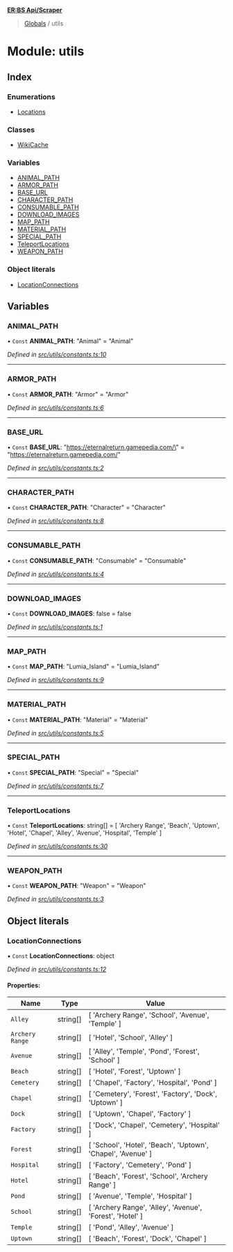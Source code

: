 **[ER:BS Api/Scraper](../README.md)**

> [Globals](../globals.md) / utils

# Module: utils

## Index

### Enumerations

* [Locations](../enums/utils.locations.md)

### Classes

* [WikiCache](../classes/utils.wikicache.md)

### Variables

* [ANIMAL\_PATH](utils.md#animal_path)
* [ARMOR\_PATH](utils.md#armor_path)
* [BASE\_URL](utils.md#base_url)
* [CHARACTER\_PATH](utils.md#character_path)
* [CONSUMABLE\_PATH](utils.md#consumable_path)
* [DOWNLOAD\_IMAGES](utils.md#download_images)
* [MAP\_PATH](utils.md#map_path)
* [MATERIAL\_PATH](utils.md#material_path)
* [SPECIAL\_PATH](utils.md#special_path)
* [TeleportLocations](utils.md#teleportlocations)
* [WEAPON\_PATH](utils.md#weapon_path)

### Object literals

* [LocationConnections](utils.md#locationconnections)

## Variables

### ANIMAL\_PATH

• `Const` **ANIMAL\_PATH**: \"Animal\" = "Animal"

*Defined in [src/utils/constants.ts:10](https://github.com/PaulEndri/eternal-return-project/blob/0121a07/wikidata/src/utils/constants.ts#L10)*

___

### ARMOR\_PATH

• `Const` **ARMOR\_PATH**: \"Armor\" = "Armor"

*Defined in [src/utils/constants.ts:6](https://github.com/PaulEndri/eternal-return-project/blob/0121a07/wikidata/src/utils/constants.ts#L6)*

___

### BASE\_URL

• `Const` **BASE\_URL**: \"https://eternalreturn.gamepedia.com/\" = "https://eternalreturn.gamepedia.com/"

*Defined in [src/utils/constants.ts:2](https://github.com/PaulEndri/eternal-return-project/blob/0121a07/wikidata/src/utils/constants.ts#L2)*

___

### CHARACTER\_PATH

• `Const` **CHARACTER\_PATH**: \"Character\" = "Character"

*Defined in [src/utils/constants.ts:8](https://github.com/PaulEndri/eternal-return-project/blob/0121a07/wikidata/src/utils/constants.ts#L8)*

___

### CONSUMABLE\_PATH

• `Const` **CONSUMABLE\_PATH**: \"Consumable\" = "Consumable"

*Defined in [src/utils/constants.ts:4](https://github.com/PaulEndri/eternal-return-project/blob/0121a07/wikidata/src/utils/constants.ts#L4)*

___

### DOWNLOAD\_IMAGES

• `Const` **DOWNLOAD\_IMAGES**: false = false

*Defined in [src/utils/constants.ts:1](https://github.com/PaulEndri/eternal-return-project/blob/0121a07/wikidata/src/utils/constants.ts#L1)*

___

### MAP\_PATH

• `Const` **MAP\_PATH**: \"Lumia\_Island\" = "Lumia\_Island"

*Defined in [src/utils/constants.ts:9](https://github.com/PaulEndri/eternal-return-project/blob/0121a07/wikidata/src/utils/constants.ts#L9)*

___

### MATERIAL\_PATH

• `Const` **MATERIAL\_PATH**: \"Material\" = "Material"

*Defined in [src/utils/constants.ts:5](https://github.com/PaulEndri/eternal-return-project/blob/0121a07/wikidata/src/utils/constants.ts#L5)*

___

### SPECIAL\_PATH

• `Const` **SPECIAL\_PATH**: \"Special\" = "Special"

*Defined in [src/utils/constants.ts:7](https://github.com/PaulEndri/eternal-return-project/blob/0121a07/wikidata/src/utils/constants.ts#L7)*

___

### TeleportLocations

• `Const` **TeleportLocations**: string[] = [ 'Archery Range', 'Beach', 'Uptown', 'Hotel', 'Chapel', 'Alley', 'Avenue', 'Hospital', 'Temple' ]

*Defined in [src/utils/constants.ts:30](https://github.com/PaulEndri/eternal-return-project/blob/0121a07/wikidata/src/utils/constants.ts#L30)*

___

### WEAPON\_PATH

• `Const` **WEAPON\_PATH**: \"Weapon\" = "Weapon"

*Defined in [src/utils/constants.ts:3](https://github.com/PaulEndri/eternal-return-project/blob/0121a07/wikidata/src/utils/constants.ts#L3)*

## Object literals

### LocationConnections

▪ `Const` **LocationConnections**: object

*Defined in [src/utils/constants.ts:12](https://github.com/PaulEndri/eternal-return-project/blob/0121a07/wikidata/src/utils/constants.ts#L12)*

#### Properties:

Name | Type | Value |
------ | ------ | ------ |
`Alley` | string[] | [ 'Archery Range', 'School', 'Avenue', 'Temple' ] |
`Archery Range` | string[] | [ 'Hotel', 'School', 'Alley' ] |
`Avenue` | string[] | [ 'Alley', 'Temple', 'Pond', 'Forest', 'School' ] |
`Beach` | string[] | [ 'Hotel', 'Forest', 'Uptown' ] |
`Cemetery` | string[] | [ 'Chapel', 'Factory', 'Hospital', 'Pond' ] |
`Chapel` | string[] | [ 'Cemetery', 'Forest', 'Factory', 'Dock', 'Uptown' ] |
`Dock` | string[] | [ 'Uptown', 'Chapel', 'Factory' ] |
`Factory` | string[] | [ 'Dock', 'Chapel', 'Cemetery', 'Hospital' ] |
`Forest` | string[] | [ 'School', 'Hotel', 'Beach', 'Uptown', 'Chapel', 'Avenue' ] |
`Hospital` | string[] | [ 'Factory', 'Cemetery', 'Pond' ] |
`Hotel` | string[] | [ 'Beach', 'Forest', 'School', 'Archery Range' ] |
`Pond` | string[] | [ 'Avenue', 'Temple', 'Hospital' ] |
`School` | string[] | [ 'Archery Range', 'Alley', 'Avenue', 'Forest', 'Hotel' ] |
`Temple` | string[] | [ 'Pond', 'Alley', 'Avenue' ] |
`Uptown` | string[] | [ 'Beach', 'Forest', 'Dock', 'Chapel' ] |
